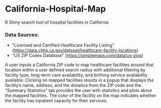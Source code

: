 # California-Hospital-Map
R Shiny search tool of hospital facilities in California

### Data Sources:
* “Licensed and Certified Healthcare Facility Listing” (https://data.chhs.ca.gov/dataset/healthcare-facility-locations)
* “US ZIP Codes Database” (https://simplemaps.com/data/us-zips)

A user inputs a California ZIP code to map healthcare facilities around that location within a user defined search radius with additional filtering by facility type, long-term care availability, and birthing service availability available. Clicking on mapped facilities results in a popup that displays the facility’s name, address, and the distance from the ZIP code and the “Summary Statistics” tab provides the user with statistics and plots about the mapped facilities. The color of the facility on the map indicates whether the facility has inpatient capacity for their services.

